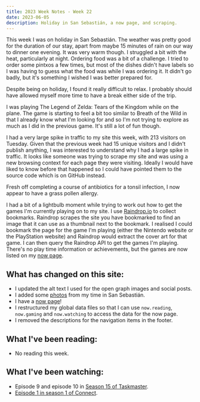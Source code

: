 ```yaml
---
title: 2023 Week Notes - Week 22
date: 2023-06-05
description: Holiday in San Sebastián, a now page, and scraping.
---
```


This week I was on holiday in San Sebastián. The weather was pretty good for the duration of our stay, apart from maybe 15 minutes of rain on our way to dinner one evening. It was very warm though. I struggled a bit with the heat, particularly at night.  Ordering food was a bit of a challenge. I tried to order some pintxos a few times, but most of the dishes didn't have labels so I was having to guess what the food was while I was ordering it. It didn't go badly, but it's something I wished I was better prepared for.

Despite being on holiday, I found it really difficult to relax. I probably should have allowed myself more time to have a break either side of the trip. 

I was playing The Legend of Zelda: Tears of the Kingdom while on the plane. The game is starting to feel a bit too similar to Breath of the Wild in that I already know what I'm looking for and so I'm not trying to explore as much as I did in the previous game. It's still a lot of fun though.

I had a very large spike in traffic to my site this week, with 213 visitors on Tuesday. Given that the previous week had 15 unique visitors and I didn't publish anything, I was interested to understand why I had a large spike in traffic. It looks like someone was trying to scrape my site and was using a new browsing context for each page they were visiting. Ideally I would have liked to know before that happened so I could have pointed them to the source code which is on GitHub instead.

Fresh off completing a course of antibiotics for a tonsil infection, I now appear to have a grass pollen allergy.

I had a bit of a lightbulb moment while trying to work out how to get the games I'm currently playing on to my site. I use [Raindrop.io](https://raindrop.io/) to collect bookmarks. Raindrop scrapes the site you have bookmarked to find an image that it can use as a thumbnail next to the bookmark. I realised I could bookmark the page for the game I'm playing (either the Nintendo website or the PlayStation website) and Raindrop would extract the cover art for that game. I can then query the Raindrop API to get the games I'm playing. There's no play time information or achievements, but the games are now listed on my [now page](/now/).

## What has changed on this site:

- I updated the alt text I used for the open graph images and social posts.
- I added some [photos](/photos/) from my time in San Sebastián.
- I have a [now page](/now/)!
- I restructured my global data files so that I can use `now.reading`, `now.gaming` and `now.watching` to access the data for the now page.
- I removed the descriptions for the navigation items in the footer.

## What I've been reading:

- No reading this week.

## What I've been watching:

- Episode 9 and episode 10 in [Season 15 of Taskmaster](https://www.themoviedb.org/tv/63404-taskmaster/season/15).
- [Episode 1 in season 1 of Connect](https://www.themoviedb.org/tv/137043/season/1/episode/1).

